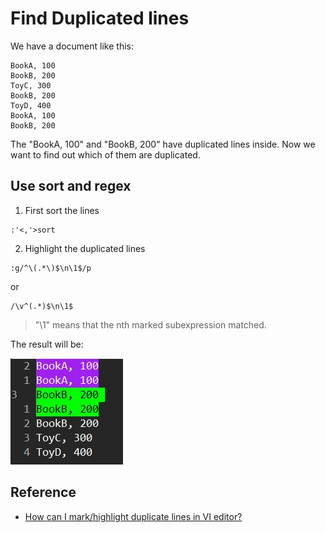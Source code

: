 # Find Duplicated lines

We have a document like this:

```
BookA, 100
BookB, 200
ToyC, 300
BookB, 200
ToyD, 400
BookA, 100
BookB, 200
```

The "BookA, 100" and "BookB, 200" have duplicated lines inside.
Now we want to find out which of them are duplicated.


## Use sort and regex

1. First sort the lines

```
:'<,'>sort
```

2. Highlight the duplicated lines

```
:g/^\(.*\)$\n\1$/p
```

or

```
/\v^(.*)$\n\1$
```

> "\1" means that the nth marked subexpression matched.

The result will be:

![](assets/duplicated.jpg)



## Reference

- [How can I mark/highlight duplicate lines in VI editor?](https://stackoverflow.com/a/28690847/7045253)


